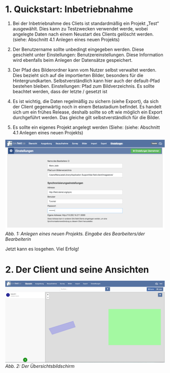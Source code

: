  # 1. Quickstart: Inbetriebnahme


1. Bei der Inbetriebnahme des Cliets ist standardmäßig ein Projekt „Test“ ausgewählt. Dies kann zu Testzwecken verwendet werde, wobei angelegte Daten nach einem Neustart des Clients gelöscht werden. (siehe: Abschnitt 4.1 Anlegen eines neuen Projekts)


2. Der Benutzername sollte unbedingt eingegeben werden. Diese geschieht unter Einstellungen: Benutzereinstellungen. Diese Information wird ebenfalls beim Anlegen der Datensätze gespeichert.


3. Der Pfad des Bilderordner kann vom Nutzer selbst verwaltet werden. Dies bezieht sich auf die importierten Bilder, besonders für die Hintergrundkarten. Selbstverständlich kann hier auch der default-Pfad bestehen bleiben. Einstellungen: Pfad zum Bildverzeichnis. Es sollte beachtet werden, dass der letzte / gesetzt ist


4. Es ist wichtig, die Daten regelmäßig zu sichern (siehe Export), da sich der Client gegenwärtig noch in einem Betastadium befindet. Es handelt sich um ein frühes Release, deshalb sollte so oft wie möglich ein Export durchgeführt werden. Das gleiche gilt selbstverständlich für die Bilder.


5. Es sollte ein eigenes Projekt angelegt werden (Siehe: (siehe: Abschnitt 4.1 Anlegen eines neuen Projekts)


![](images/screenshots/handbuch_quickstart_01.png)
*Abb. 1: Anlegen eines neuen Projekts. Eingabe des Bearbeiters/der Bearbeiterin*

Jetzt kann es losgehen. Viel Erfolg!


# 2. Der Client und seine Ansichten

![](images/screenshots/handbuch_client_01.png)
*Abb. 2: Der Übersichtsbildschirm*
